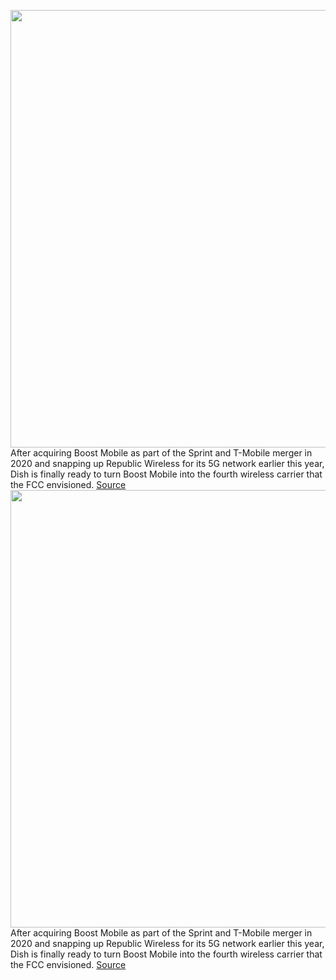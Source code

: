 <img src='https://cdn.vox-cdn.com/thumbor/0PfWur-XhdqMC0yx72HouAwdXNk=/0x0:1800x1080/1200x800/filters:focal(756x396:1044x684)/cdn.vox-cdn.com/uploads/chorus_image/image/69930339/Celero_Option2_1800x1080.0.jpg' width='700px' /><br/>
After acquiring Boost Mobile as part of the Sprint and T-Mobile merger in 2020 and snapping up Republic Wireless for its 5G network earlier this year, Dish is finally ready to turn Boost Mobile into the fourth wireless carrier that the FCC envisioned.
<a href='https://www.theverge.com/2021/9/30/22697318/dish-5g-game-279-boost-mobile-exclusive-5g-phone-prepaid'> Source <a/><img src='https://cdn.vox-cdn.com/thumbor/0PfWur-XhdqMC0yx72HouAwdXNk=/0x0:1800x1080/1200x800/filters:focal(756x396:1044x684)/cdn.vox-cdn.com/uploads/chorus_image/image/69930339/Celero_Option2_1800x1080.0.jpg' width='700px' /><br/>
After acquiring Boost Mobile as part of the Sprint and T-Mobile merger in 2020 and snapping up Republic Wireless for its 5G network earlier this year, Dish is finally ready to turn Boost Mobile into the fourth wireless carrier that the FCC envisioned.
<a href='https://www.theverge.com/2021/9/30/22697318/dish-5g-game-280-boost-mobile-exclusive-5g-phone-prepaid'> Source <a/>